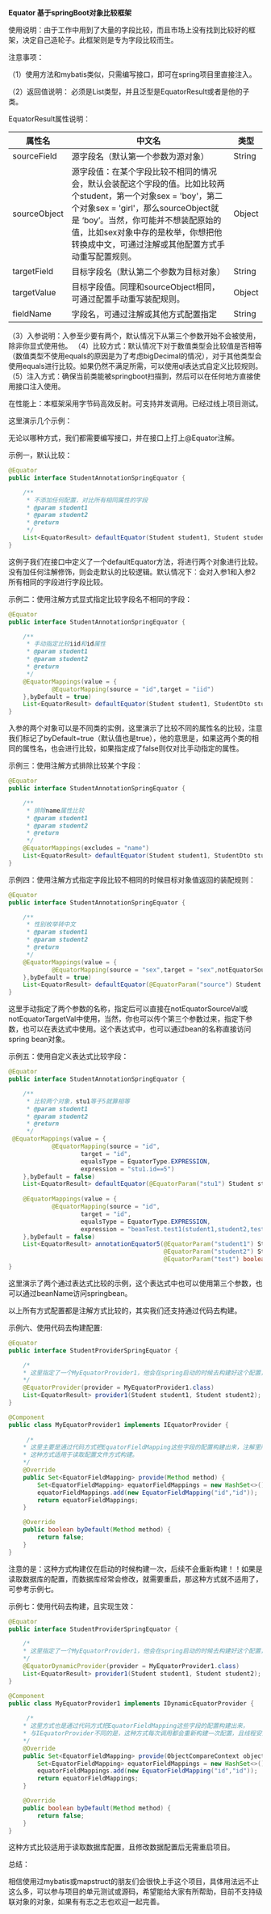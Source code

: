 **Equator 基于springBoot对象比较框架** 

使用说明：由于工作中用到了大量的字段比较，而且市场上没有找到比较好的框架，决定自己造轮子。此框架则是专为字段比较而生。



注意事项：

（1）使用方法和mybatis类似，只需编写接口，即可在spring项目里直接注入。

（2）返回值说明： 必须是List类型，并且泛型是EquatorResult或者是他的子类。

EquatorResult属性说明：

| 属性名       | 中文名                                                       | 类型   |
| ------------ | ------------------------------------------------------------ | ------ |
| sourceField  | 源字段名（默认第一个参数为源对象）                           | String |
| sourceObject | 源字段值：在某个字段比较不相同的情况会，默认会装配这个字段的值。比如比较两个student，第一个对象sex = 'boy'，第二个对象sex = 'girl'，那么sourceObject就是 ‘boy’。当然，你可能并不想装配原始的值，比如sex对象中存的是枚举，你想把他转换成中文，可通过注解或其他配置方式手动重写配置规则。 | Object |
| targetField  | 目标字段名（默认第二个参数为目标对象）                       | String |
| targetValue  | 目标字段值。同理和sourceObject相同，可通过配置手动重写装配规则。 | Object |
| fieldName    | 字段名，可通过注解或其他方式配置指定                         | String |

（3）入参说明：入参至少要有两个，默认情况下从第三个参数开始不会被使用，除非你显式使用他。
（4）比较方式：默认情况下对于数值类型会比较值是否相等（数值类型不使用equals的原因是为了考虑bigDecimal的情况），对于其他类型会使用equals进行比较。如果仍然不满足所需，可以使用ql表达式自定义比较规则。
（5）注入方式：确保当前类能被springboot扫描到，然后可以在任何地方直接使用接口注入使用。



在性能上：本框架采用字节码高效反射。可支持并发调用。已经过线上项目测试。



这里演示几个示例：

无论以哪种方式，我们都需要编写接口，并在接口上打上@Equator注解。



示例一，默认比较：

```java
@Equator
public interface StudentAnnotationSpringEquator {

    /**
     * 不添加任何配置，对比所有相同属性的字段
     * @param student1
     * @param student2
     * @return
     */
    List<EquatorResult> defaultEquator(Student student1, Student student2);
}
```
这例子我们在接口中定义了一个defaultEquator方法，将进行两个对象进行比较。没有加任何注解修饰，则会走默认的比较逻辑。默认情况下：会对入参1和入参2所有相同的字段进行字段比较。



示例二：使用注解方式显式指定比较字段名不相同的字段：

```java
@Equator
public interface StudentAnnotationSpringEquator {

    /**
     * 手动指定比较iid和id属性
     * @param student1
     * @param student2
     * @return
     */
    @EquatorMappings(value = {
            @EquatorMapping(source = "id",target = "iid")
    },byDefault = true)
    List<EquatorResult> defaultEquator(Student student1, StudentDto student2);
}
```

入参的两个对象可以是不同类的实例，这里演示了比较不同的属性名的比较，注意我们标记了byDefault=true（默认值也是true），他的意思是，如果这两个类的相同的属性名，也会进行比较，如果指定成了false则仅对比手动指定的属性。



示例三：使用注解方式排除比较某个字段：

```java
@Equator
public interface StudentAnnotationSpringEquator {

    /**
     * 排除name属性比较
     * @param student1
     * @param student2
     * @return
     */
    @EquatorMappings(excludes = "name")
    List<EquatorResult> defaultEquator(Student student1, StudentDto student2);
}
```



示例四：使用注解方式指定字段比较不相同的时候目标对象值返回的装配规则：

```java	
@Equator
public interface StudentAnnotationSpringEquator {

    /**
     * 性别枚举转中文
     * @param student1
     * @param student2
     * @return
     */
    @EquatorMappings(value = {
            @EquatorMapping(source = "sex",target = "sex",notEquatorSourceVal='source.toSexChinese()',notEquatorTargetVal='target.toSexChinese()')
    },byDefault = true)
    List<EquatorResult> defaultEquator(@EquatorParam("source") Student student1, @EquatorParam("target")StudentDto student2);
}
```



这里手动指定了两个参数的名称，指定后可以直接在notEquatorSourceVal或notEquatorTargetVal中使用，当然，你也可以传个第三个参数过来，指定下参数，也可以在表达式中使用。这个表达式中，也可以通过bean的名称直接访问spring bean对象。



示例五：使用自定义表达式比较字段：

```java
@Equator
public interface StudentAnnotationSpringEquator {

    /**
     * 比较两个对象，stu1等于5就算相等
     * @param student1
     * @param student2
     * @return
     */
 @EquatorMappings(value = {
            @EquatorMapping(source = "id",
                    target = "id",
                    equalsType = EquatorType.EXPRESSION,
                    expression = "stu1.id==5")
    },byDefault = false)
    List<EquatorResult> defaultEquator(@EquatorParam("stu1") Student student1, StudentDto student2);
    
    @EquatorMappings(value = {
            @EquatorMapping(source = "id",
                    target = "id",
                    equalsType = EquatorType.EXPRESSION,
                    expression = "beanTest.test1(student1,student2,test)")
    },byDefault = false)
    List<EquatorResult> annotationEquator5(@EquatorParam("student1") Student student1,
                                           @EquatorParam("student2") Student student2,
                                           @EquatorParam("test") boolean test);
}
```



这里演示了两个通过表达式比较的示例，这个表达式中也可以使用第三个参数，也可以通过beanName访问springbean。



以上所有方式配置都是注解方式比较的，其实我们还支持通过代码去构建。

示例六、使用代码去构建配置:

```java
@Equator
public interface StudentProviderSpringEquator {

    /*
    * 这里指定了一个MyEquatorProvider1，他会在spring启动的时候去构建好这个配置，和注解配置类似
    */
    @EquatorProvider(provider = MyEquatorProvider1.class)
    List<EquatorResult> provider1(Student student1, Student student2);
}

@Component
public class MyEquatorProvider1 implements IEquatorProvider {
    
     /*
    * 这里主要是通过代码方式把EquatorFieldMapping这些字段的配置构建出来，注解里所有的属性这里都有
    * 这种方式适用于读取配置文件方式构建。
    */
    @Override
    public Set<EquatorFieldMapping> provide(Method method) {
        Set<EquatorFieldMapping> equatorFieldMappings = new HashSet<>();
        equatorFieldMappings.add(new EquatorFieldMapping("id","id"));
        return equatorFieldMappings;
    }

    @Override
    public boolean byDefault(Method method) {
        return false;
    }
}

```

注意的是：这种方式构建仅在启动的时候构建一次，后续不会重新构建！！如果是读取数据库的配置，而数据库经常会修改，就需要重启，那这种方式就不适用了，可参考示例七。



示例七：使用代码去构建，且实现生效：

```java
@Equator
public interface StudentProviderSpringEquator {

    /*
    * 这里指定了一个MyEquatorProvider1，他会在spring启动的时候去构建好这个配置，和注解配置类似
    */
    @EquatorDynamicProvider(provider = MyEquatorProvider1.class)
    List<EquatorResult> provider1(Student student1, Student student2);
}

@Component
public class MyEquatorProvider1 implements IDynamicEquatorProvider {
    
     /*
    * 这里方式也是通过代码方式把EquatorFieldMapping这些字段的配置构建出来，
    * 与IEquatorProvider不同的是，这种方式每次调用都会重新构建一次配置，且线程安全
    */
    @Override
    public Set<EquatorFieldMapping> provide(ObjectCompareContext objectCompareContext) {
        Set<EquatorFieldMapping> equatorFieldMappings = new HashSet<>();
        equatorFieldMappings.add(new EquatorFieldMapping("id","id"));
        return equatorFieldMappings;
    }

    @Override
    public boolean byDefault(Method method) {
        return false;
    }
}

```



这种方式比较适用于读取数据库配置，且修改数据配置后无需重启项目。



总结：

相信使用过mybatis或mapstruct的朋友们会很快上手这个项目，具体用法远不止这么多，可以参与项目的单元测试或源码，希望能给大家有所帮助，目前不支持级联对象的对象，如果有有志之志也欢迎一起完善。